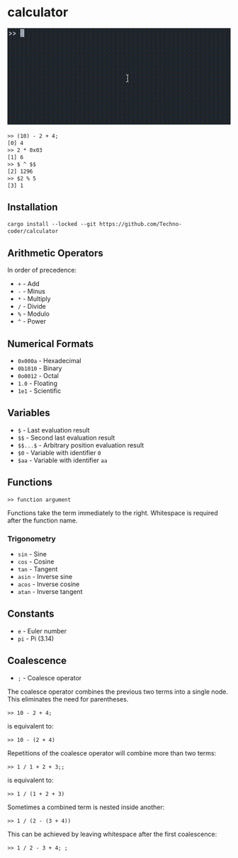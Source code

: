 # calculator

![](examples/example.gif)

```
>> (10) - 2 + 4;
[0] 4
>> 2 * 0x03
[1] 6
>> $ ^ $$
[2] 1296
>> $2 % 5
[3] 1
```

## Installation
```
cargo install --locked --git https://github.com/Techno-coder/calculator
```

## Arithmetic Operators
In order of precedence:
* `+` - Add
* `-` - Minus
* `*` - Multiply
* `/` - Divide
* `%` - Modulo
* `^` - Power

## Numerical Formats
* `0x000a` - Hexadecimal
* `0b1010` - Binary
* `0o0012` - Octal
* `1.0` - Floating
* `1e1` - Scientific

## Variables
* `$` - Last evaluation result
* `$$` - Second last evaluation result
* `$$...$` - Arbitrary position evaluation result
* `$0` - Variable with identifier `0`
* `$aa` - Variable with identifier `aa`

## Functions
```
>> function argument
```
Functions take the term immediately to the right. 
Whitespace is required after the function name.

### Trigonometry
* `sin` - Sine
* `cos` - Cosine
* `tan` - Tangent
* `asin` - Inverse sine
* `acos` - Inverse cosine
* `atan` - Inverse tangent

## Constants
* `e` - Euler number
* `pi` - Pi (3.14)

## Coalescence
* `;` - Coalesce operator

The coalesce operator combines the previous two terms into a single node.
This eliminates the need for parentheses.

```
>> 10 - 2 + 4;
```
is equivalent to:
```
>> 10 - (2 + 4)
```

Repetitions of the coalesce operator will combine more than two terms:
```
>> 1 / 1 + 2 + 3;;
```
is equivalent to:
```
>> 1 / (1 + 2 + 3)
```
Sometimes a combined term is nested inside another:
```
>> 1 / (2 - (3 + 4))
```
This can be achieved by leaving whitespace after the first coalescence:
```
>> 1 / 2 - 3 + 4; ;
```
